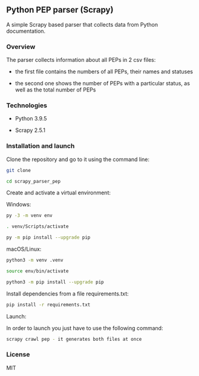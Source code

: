 ## Python PEP parser (Scrapy)

A simple Scrapy based parser that collects data from Python documentation. 

### Overview

The parser collects information about all PEPs in 2 csv files:

- the first file contains the numbers of all PEPs, their names and statuses

- the second one shows the number of PEPs with a particular status, as well as the total number of PEPs

### Technologies

- Python 3.9.5

- Scrapy 2.5.1

### Installation and launch

Clone the repository and go to it using the command line:

```bash
git clone 
```

```bash
cd scrapy_parser_pep
```

Create and activate a virtual environment:

Windows:

```bash
py -3 -m venv env
```

```bash
. venv/Scripts/activate 
```

```bash
py -m pip install --upgrade pip
```

macOS/Linux:

```bash
python3 -m venv .venv
```

```bash
source env/bin/activate
```

```bash
python3 -m pip install --upgrade pip
```

Install dependencies from a file requirements.txt:

```bash
pip install -r requirements.txt
```

Launch:

In order to launch you just have to use the following command:

```bash
scrapy crawl pep - it generates both files at once
```

### License

MIT
